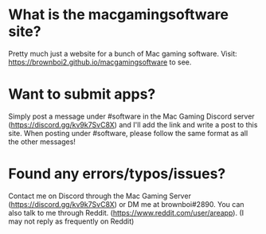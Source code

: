 # What is the macgamingsoftware site?
Pretty much just a website for a bunch of Mac gaming software. Visit: https://brownboi2.github.io/macgamingsoftware to see.

# Want to submit apps?
Simply post a message under #software in the Mac Gaming Discord server (https://discord.gg/kv9k7SvC8X) and I'll add the link and write a post to this site. When posting under #software, please follow the same format as all the other messages!

# Found any errors/typos/issues?
Contact me on Discord through the Mac Gaming Server (https://discord.gg/kv9k7SvC8X) or DM me at brownboi#2890. You can also talk to me through Reddit. (https://www.reddit.com/user/areapp). (I may not reply as frequently on Reddit)
